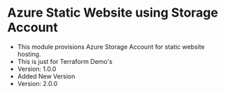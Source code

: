 # Azure Static Website using Storage Account
- This module provisions Azure Storage Account for static website hosting.
- This is just for Terraform Demo's
- Version: 1.0.0
- Added New Version
- Version: 2.0.0

